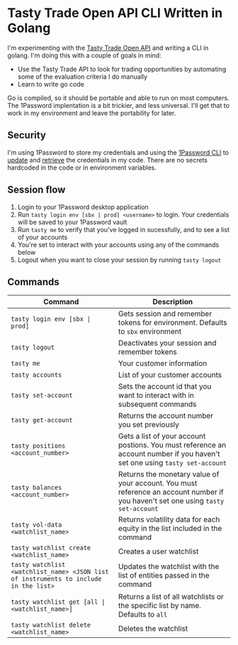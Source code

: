 # Tasty Trade Open API CLI Written in Golang

I'm experimenting with the [Tasty Trade Open API](https://support.tastyworks.com/support/solutions/articles/43000700385-tastytrade-open-api) and writing a CLI in golang. I'm doing this with a couple of goals in mind:

* Use the Tasty Trade API to look for trading opportunities by automating some of the evaluation criteria I do manually
* Learn to write go code

Go is compiled, so it should be portable and able to run on most computers. The 1Password implentation is a bit trickier, and less universal. I'll get that to work in my environment and leave the portability for later.

## Security

I'm using 1Password to store my credentials and using the [1Password CLI](https://developer.1password.com/docs/cli/get-started/) to [update](https://developer.1password.com/docs/cli/item-edit) and 
[retrieve](https://developer.1password.com/docs/cli/reference/commands/read) the credentials in my code. There are no secrets hardcoded in the code or in environment variables. 

## Session flow

1. Login to your 1Password desktop application
1. Run `tasty login env [sbx | prod] <username>` to login. Your credentials will be saved to your 1Password vault
1. Run `tasty me` to verify that you've logged in sucessfully, and to see a list of your accounts
1. You're set to interact with your accounts using any of the commands below
1. Logout when you want to close your session by running `tasty logout`

## Commands

| Command | Description |
| ------- | ----------- |
|`tasty login env [sbx \| prod]`| Gets session and remember tokens for environment. Defaults to `sbx` environment |
| `tasty logout` | Deactivates your session and remember tokens |
| `tasty me` | Your customer information |
| `tasty accounts` | List of your customer accounts |
| `tasty set-account` | Sets the account id that you want to interact with in subsequent commands
| `tasty get-account` | Returns the account number you set previously
| `tasty positions <account_number>` | Gets a list of your account postions. You must reference an account number if you haven't set one using `tasty set-account` |
| `tasty balances <account_number>` | Returns the monetary value of your account. You must reference an account number if you haven't set one using `tasty set-account` |
| `tasty vol-data <watchlist_name>` | Returns volatility data for each equity in the list included in the command |
| `tasty watchlist create <watchlist_name>` | Creates a user watchlist
| `tasty watchlist <watchlist_name> <JSON list of instruments to include in the list>` | Updates the watchlist with the list of entities passed in the command |
| `tasty watchlist get [all \| <watchlist_name>]` | Returns a list of all watchlists or the specific list by name. Defaults to `all` |
| `tasty watchlist delete <watchlist_name>` | Deletes the watchlist 
